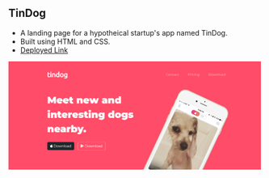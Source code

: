 ## TinDog
- A landing page for a hypotheical startup's app named TinDog.
- Built using HTML and CSS.
- <a href="">Deployed Link</a>

<img src="images/1.png" width="500px" height=auto/>

